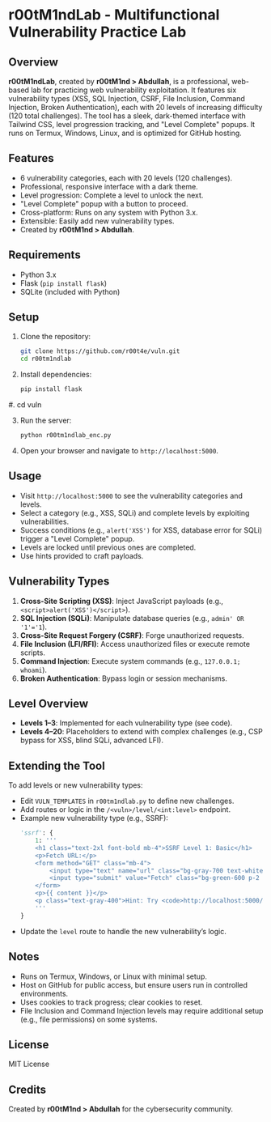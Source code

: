 # r00tM1ndLab - Multifunctional Vulnerability Practice Lab

## Overview
**r00tM1ndLab**, created by **r00tM1nd > Abdullah**, is a professional, web-based lab for practicing web vulnerability exploitation. It features six vulnerability types (XSS, SQL Injection, CSRF, File Inclusion, Command Injection, Broken Authentication), each with 20 levels of increasing difficulty (120 total challenges). The tool has a sleek, dark-themed interface with Tailwind CSS, level progression tracking, and "Level Complete" popups. It runs on Termux, Windows, Linux, and is optimized for GitHub hosting.

## Features
- 6 vulnerability categories, each with 20 levels (120 challenges).
- Professional, responsive interface with a dark theme.
- Level progression: Complete a level to unlock the next.
- "Level Complete" popup with a button to proceed.
- Cross-platform: Runs on any system with Python 3.x.
- Extensible: Easily add new vulnerability types.
- Created by **r00tM1nd > Abdullah**.

## Requirements
- Python 3.x
- Flask (`pip install flask`)
- SQLite (included with Python)

## Setup
1. Clone the repository:
   ```bash
   git clone https://github.com/r00t4e/vuln.git
   cd r00tm1ndlab
   ```
2. Install dependencies:
   ```bash
   pip install flask
   ```
#. cd vuln

3. Run the server:
   ```bash
   python r00tm1ndlab_enc.py
   ```
5. Open your browser and navigate to `http://localhost:5000`.

## Usage
- Visit `http://localhost:5000` to see the vulnerability categories and levels.
- Select a category (e.g., XSS, SQLi) and complete levels by exploiting vulnerabilities.
- Success conditions (e.g., `alert('XSS')` for XSS, database error for SQLi) trigger a "Level Complete" popup.
- Levels are locked until previous ones are completed.
- Use hints provided to craft payloads.

## Vulnerability Types
1. **Cross-Site Scripting (XSS)**: Inject JavaScript payloads (e.g., `<script>alert('XSS')</script>`).
2. **SQL Injection (SQLi)**: Manipulate database queries (e.g., `admin' OR '1'='1`).
3. **Cross-Site Request Forgery (CSRF)**: Forge unauthorized requests.
4. **File Inclusion (LFI/RFI)**: Access unauthorized files or execute remote scripts.
5. **Command Injection**: Execute system commands (e.g., `127.0.0.1; whoami`).
6. **Broken Authentication**: Bypass login or session mechanisms.

## Level Overview
- **Levels 1–3**: Implemented for each vulnerability type (see code).
- **Levels 4–20**: Placeholders to extend with complex challenges (e.g., CSP bypass for XSS, blind SQLi, advanced LFI).

## Extending the Tool
To add levels or new vulnerability types:
- Edit `VULN_TEMPLATES` in `r00tm1ndlab.py` to define new challenges.
- Add routes or logic in the `/<vuln>/level/<int:level>` endpoint.
- Example new vulnerability type (e.g., SSRF):
  ```python
  'ssrf': {
      1: '''
      <h1 class="text-2xl font-bold mb-4">SSRF Level 1: Basic</h1>
      <p>Fetch URL:</p>
      <form method="GET" class="mb-4">
          <input type="text" name="url" class="bg-gray-700 text-white p-2 rounded">
          <input type="submit" value="Fetch" class="bg-green-600 p-2 rounded hover:bg-green-500">
      </form>
      <p>{{ content }}</p>
      <p class="text-gray-400">Hint: Try <code>http://localhost:5000/secret</code>.</p>
      '''
  }
  ```
- Update the `level` route to handle the new vulnerability’s logic.

## Notes
- Runs on Termux, Windows, or Linux with minimal setup.
- Host on GitHub for public access, but ensure users run in controlled environments.
- Uses cookies to track progress; clear cookies to reset.
- File Inclusion and Command Injection levels may require additional setup (e.g., file permissions) on some systems.

## License
MIT License

## Credits
Created by **r00tM1nd > Abdullah** for the cybersecurity community.
